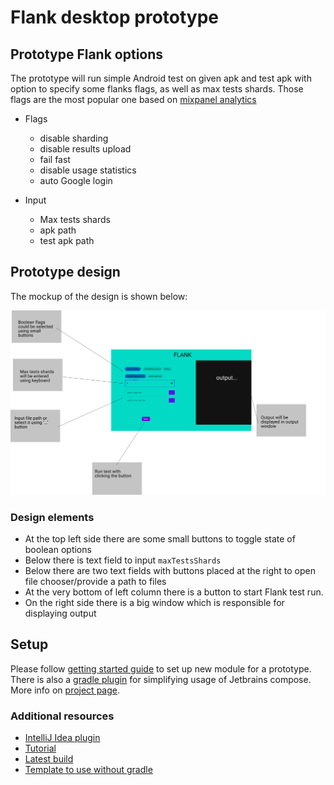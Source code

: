 # Flank desktop prototype

## Prototype Flank options

The prototype will run simple Android test on given apk and test apk with option to specify some flanks flags, as well
as max tests shards. Those flags are the most popular one based on [mixpanel analytics](https://mixpanel.com/report/2288623/view/2835119/dashboards#id=879189)

- Flags
  - disable sharding
  - disable results upload
  - fail fast 
  - disable usage statistics 
  - auto Google login
    
- Input
  - Max tests shards 
  - apk path 
  - test apk path
    
## Prototype design

The mockup of the design is shown below:  

![mock](flank_mock.png)

### Design elements

- At the top left side there are some small buttons to toggle state of boolean options
- Below there is text field to input `maxTestsShards`
- Below there are two text fields with buttons placed at the right to open file chooser/provide a path to files
- At the very bottom of left column there is a button to start Flank test run.
- On the right side there is a big window which is responsible for displaying output

## Setup

Please follow [getting started guide](https://github.com/JetBrains/compose-jb/tree/master/tutorials/Getting_Started) to set up new module for a prototype.
There is also a [gradle plugin](https://github.com/JetBrains/compose-jb/tree/master/gradle-plugins) for simplifying usage of Jetbrains compose.
More info on [project page](https://github.com/JetBrains/compose-jb/).

### Additional resources
- [IntelliJ Idea plugin](https://github.com/JetBrains/compose-jb/tree/master/examples/intelliJPlugin)
- [Tutorial](https://developer.android.com/jetpack/compose/layout)
- [Latest build](https://developer.android.com/jetpack/compose/layout)
- [Template to use without gradle](https://github.com/JetBrains/compose-jb/tree/master/templates)
